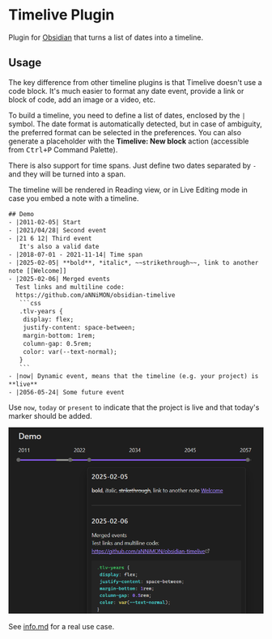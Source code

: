 # Timelive Plugin

Plugin for [Obsidian](https://obsidian.md) that turns a list of dates into a timeline.

## Usage

The key difference from other timeline plugins is that Timelive doesn't use a code block. It's much easier to format any date event, provide a link or block of code, add an image or a video, etc.

To build a timeline, you need to define a list of dates, enclosed by the `|` symbol. The date format is automatically detected, but in case of ambiguity, the preferred format can be selected in the preferences. You can also generate a placeholder with the **Timelive: New block** action (accessible from  <kbd>Ctrl+P</kbd> Command Palette).

There is also support for time spans. Just define two dates separated by ` - ` and they will be turned into a span.

The timeline will be rendered in Reading view, or in Live Editing mode in case you embed a note with a timeline.

````
## Demo
- |2011-02-05| Start
- |2021/04/28| Second event
- |21 6 12| Third event
   It's also a valid date
- |2018-07-01 - 2021-11-14| Time span
- |2025-02-05| **bold**, *italic*, ~~strikethrough~~, link to another note [[Welcome]]
- |2025-02-06| Merged events
  Test links and multiline code:
  https://github.com/aNNiMON/obsidian-timelive
   ```css
   .tlv-years {
    display: flex;
    justify-content: space-between;
    margin-bottom: 1rem;
    column-gap: 0.5rem;
    color: var(--text-normal);
   }
   ```
- |now| Dynamic event, means that the timeline (e.g. your project) is **live**
- |2056-05-24| Some future event
````

Use `now`, `today` or `present` to indicate that the project is live and that today's marker should be added.

![preview](https://github.com/aNNiMON/obsidian-timelive/blob/images/preview.png?raw=true)

See [info.md](info.md) for a real use case.
